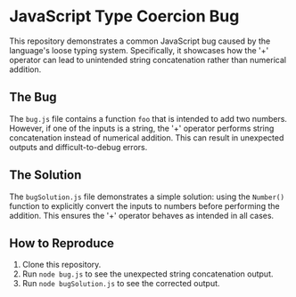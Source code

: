 # JavaScript Type Coercion Bug

This repository demonstrates a common JavaScript bug caused by the language's loose typing system. Specifically, it showcases how the '+' operator can lead to unintended string concatenation rather than numerical addition. 

## The Bug

The `bug.js` file contains a function `foo` that is intended to add two numbers. However, if one of the inputs is a string, the '+' operator performs string concatenation instead of numerical addition. This can result in unexpected outputs and difficult-to-debug errors.

## The Solution

The `bugSolution.js` file demonstrates a simple solution: using the `Number()` function to explicitly convert the inputs to numbers before performing the addition. This ensures the '+' operator behaves as intended in all cases.

## How to Reproduce

1. Clone this repository.
2. Run `node bug.js` to see the unexpected string concatenation output.
3. Run `node bugSolution.js` to see the corrected output.